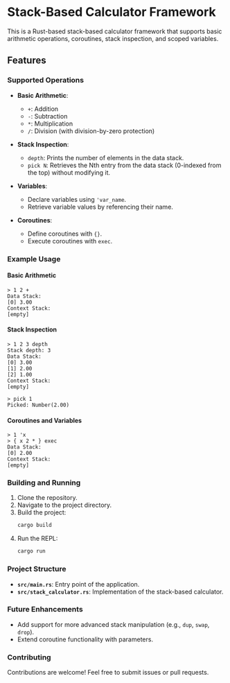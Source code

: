 # Stack-Based Calculator Framework

This is a Rust-based stack-based calculator framework that supports basic arithmetic operations, coroutines, stack inspection, and scoped variables.

## Features

### Supported Operations
- **Basic Arithmetic**:
  - `+`: Addition
  - `-`: Subtraction
  - `*`: Multiplication
  - `/`: Division (with division-by-zero protection)

- **Stack Inspection**:
  - `depth`: Prints the number of elements in the data stack.
  - `pick N`: Retrieves the Nth entry from the data stack (0-indexed from the top) without modifying it.

- **Variables**:
  - Declare variables using `'var_name`.
  - Retrieve variable values by referencing their name.

- **Coroutines**:
  - Define coroutines with `{}`.
  - Execute coroutines with `exec`.

### Example Usage
#### Basic Arithmetic
```plaintext
> 1 2 +
Data Stack:
[0] 3.00
Context Stack:
[empty]
```

#### Stack Inspection
```plaintext
> 1 2 3 depth
Stack depth: 3
Data Stack:
[0] 3.00
[1] 2.00
[2] 1.00
Context Stack:
[empty]

> pick 1
Picked: Number(2.00)
```

#### Coroutines and Variables
```plaintext
> 1 'x
> { x 2 * } exec
Data Stack:
[0] 2.00
Context Stack:
[empty]
```

### Building and Running
1. Clone the repository.
2. Navigate to the project directory.
3. Build the project:
   ```bash
   cargo build
   ```
4. Run the REPL:
   ```bash
   cargo run
   ```

### Project Structure
- **`src/main.rs`**:
  Entry point of the application.
- **`src/stack_calculator.rs`**:
  Implementation of the stack-based calculator.

### Future Enhancements
- Add support for more advanced stack manipulation (e.g., `dup`, `swap`, `drop`).
- Extend coroutine functionality with parameters.

### Contributing
Contributions are welcome! Feel free to submit issues or pull requests.

